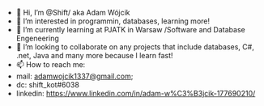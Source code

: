 - 👋 Hi, I’m @Shift/ aka Adam Wójcik
- 👀 I’m interested in programmin, databases, learning more!
- 🌱 I’m currently learning at PJATK in Warsaw /Software and Database Engeneering 
- 💞️ I’m looking to collaborate on any projects that include databases, C#, .net, Java and many more because I learn fast!
- 📫 How to reach me:
- mail: adamwojcik1337@gmail.com;
- dc: shift_kot#6038
- linkedin: https://www.linkedin.com/in/adam-w%C3%B3jcik-177690210/
